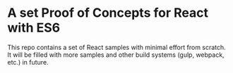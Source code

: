 # A set Proof of Concepts for React with ES6

This repo contains a set of React samples with minimal effort from scratch. It will be filled with more samples and other build systems (gulp, webpack, etc.) in future.
